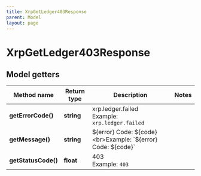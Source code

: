 ```yaml
---
title: XrpGetLedger403Response
parent: Model
layout: page
---
```


# XrpGetLedger403Response

## Model getters

Method name | Return type | Description | Notes
------------ | ------------- | ------------- | -------------
**getErrorCode()** | **string** | xrp.ledger.failed <br>Example: `xrp.ledger.failed` |
**getMessage()** | **string** | ${error} Code: ${code} <br>Example: `${error} Code: ${code}` |
**getStatusCode()** | **float** | 403 <br>Example: `403` |

